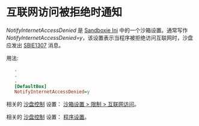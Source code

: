 # 互联网访问被拒绝时通知

_NotifyInternetAccessDenied_ 是 [Sandboxie Ini](SandboxieIni.md) 中的一个沙箱设置。通常写作 _NotifyInternetAccessDenied=y_，该设置表示当程序被拒绝访问互联网时，沙盘应发出 [SBIE1307](SBIE1307.md) 消息。

用法:
```ini
   .
   .
   .
   [DefaultBox]
   NotifyInternetAccessDenied=y
```

相关的 [沙盘控制](SandboxieControl.md) 设置： [沙箱设置 > 限制 > 互联网访问](RestrictionsSettings.md#internet-access)。

相关的 [沙盘控制](SandboxieControl.md) 设置： [程序设置](ProgramSettings.md#page-2)。